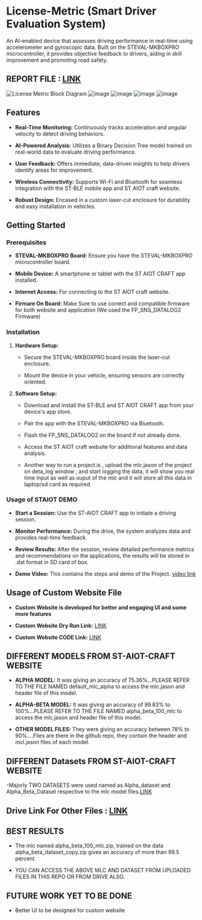 # License-Metric (Smart Driver Evaluation System)

An AI-enabled device that assesses driving performance in real-time using accelerometer and gyroscopic data. Built on the STEVAL-MKBOXPRO microcontroller, it provides objective feedback to drivers, aiding in skill improvement and promoting road safety.

## REPORT FILE : [LINK](https://docs.google.com/document/d/1naPfUTfguUxUR_f5OGCVoo8RjADD_p3180a-_BfYthU/edit?usp=sharing)

![License Metric Block Diagram](https://github.com/user-attachments/assets/74b2a78c-3378-4619-9593-f8ee45b92e18)
![image](https://github.com/user-attachments/assets/99c0d0f2-b9d7-420f-8f2b-2d83351f88db)
![image](https://github.com/user-attachments/assets/3269fd2e-fcaf-4e6d-9f99-a89dd7b887aa)
![image](https://github.com/user-attachments/assets/781a9753-6a6a-46f2-9a4c-5a117f447211)
![image](https://github.com/user-attachments/assets/d12b051d-eeab-4eeb-83cf-38fa38cb587d)



## Features

- **Real-Time Monitoring:** Continuously tracks acceleration and angular velocity to detect driving behaviors.

- **AI-Powered Analysis:** Utilizes a Binary Decision Tree model trained on real-world data to evaluate driving performance.

- **User Feedback:** Offers immediate, data-driven insights to help drivers identify areas for improvement.

- **Wireless Connectivity:** Supports Wi-Fi and Bluetooth for seamless integration with the ST-BLE mobile app and ST AIOT craft website.

- **Robust Design:** Encased in a custom laser-cut enclosure for durability and easy installation in vehicles.

## Getting Started

### Prerequisites

- **STEVAL-MKBOXPRO Board:** Ensure you have the STEVAL-MKBOXPRO microcontroller board.

- **Mobile Device:** A smartphone or tablet with the ST AIOT CRAFT app installed.

- **Internet Access:** For connecting to the ST AIOT craft website.

- **Firmare On Board:** Make Sure to use correct and compatible firmware for both website and application (We used the FP_SNS_DATALOG2 Firmware) 

### Installation

1. **Hardware Setup:**

   - Secure the STEVAL-MKBOXPRO board inside the laser-cut enclosure.

   - Mount the device in your vehicle, ensuring sensors are correctly oriented.

2. **Software Setup:**

   - Download and install the ST-BLE and ST AIOT CRAFT app from your device's app store.

   - Pair the app with the STEVAL-MKBOXPRO via Bluetooth.
  
   - Flash the FP_SNS_DATALOG2 on the board if not already done.

   - Access the ST AIOT craft website for additional features and data analysis.
  
   - Another way to run a project is , upload the mlc.jason of the project on deta_log window , and start logging the data, it will show you real time input as well as ouput of the mlc and it will store all this data in laptop/sd card as required.

### Usage of STAIOT DEMO

- **Start a Session:** Use the ST-AIOT CRAFT app to initiate a driving session.

- **Monitor Performance:** During the drive, the system analyzes data and provides real-time feedback.

- **Review Results:** After the session, review detailed performance metrics and recommendations on the applications, the results will be stored in .dat format in SD card of box.

- **Demo Video:** This contains the steps and demo of the Project. [video link](https://drive.google.com/drive/folders/1mMX2dlaLDTzLH-lAovJhhp0EJsUk6pEF?usp=drive_link)



##  Usage of Custom Website File

- **Custom Website is developed for better and engaging UI and some more features**

-  **Custom Website Dry Run Link:** [LINK](https://drive.google.com/file/d/18rpwOY8ZAjs-xekbkwIap_OBWk-Ns2Hd/view?usp=sharing)

- **Custom Website CODE Link:**     [LINK](https://drive.google.com/file/d/12tkjrmBdqMAx382L-aopZnIW9H6L-7Rs/view?usp=sharing)



## DIFFERENT MODELS FROM ST-AIOT-CRAFT WEBSITE

- **ALPHA MODEL:** It was giving an accuracy of 75.36%...PLEASE REFER TO THE FILE NAMED default_mlc_alpha to access the mlc.jason and header file of this model.
  
- **ALPHA-BETA MODEL:** It was giving an accuracy of 99.83% to 100%...PLEASE REFER TO THE FILE NAMED alpha_beta_100_mlc to access the mlc.jason and header file of this model.

- **OTHER MODEL FILES:** They were giving an accuracy between 78% to 90%....Files are there in the github repo, they contain the header and mcl.jason files of each model.


## DIFFERENT Datasets FROM ST-AIOT-CRAFT WEBSITE

-Majorly TWO DATASETS were used named as Alpha_dataset and Alpha_Beta_Dataset respective to the mlc model files.[LINK](https://drive.google.com/drive/folders/10Mvk0XSdOOw0eOuSOefHGjGro17YtNK6?usp=drive_link)


## Drive Link For Other Files : [LINK](https://drive.google.com/drive/folders/1tmsuelJD-A1GvjUY1LsMuJc_rQaAfbyA?usp=drive_link)

## BEST RESULTS
- The mlc named alpha_beta_100_mlc.zip, trained on the data alpha_beta_dataset_copy.zip gives an accuracy of more than 99.5 percent.

- YOU CAN ACCESS THE ABOVE MLC AND DATASET FROM UPLOADED FILES IN THIS REPO OR FROM DRIVE ALSO.



## FUTURE WORK YET TO BE DONE
- Better UI to be designed for custom website
